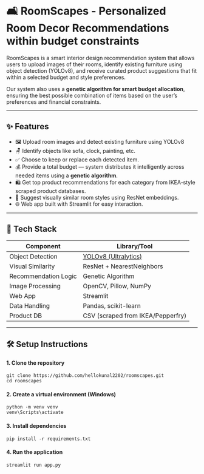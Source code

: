 # 🛋️ RoomScapes - Personalized Room Decor Recommendations within budget constraints

RoomScapes is a smart interior design recommendation system that allows users to upload images of their rooms, identify existing furniture using object detection (YOLOv8), and receive curated product suggestions that fit within a selected budget and style preferences.

Our system also uses a **genetic algorithm for smart budget allocation**, ensuring the best possible combination of items based on the user’s preferences and financial constraints.

---

## ✨ Features

- 🖼 Upload room images and detect existing furniture using YOLOv8
- 🪑 Identify objects like sofa, clock, painting, etc.
- ✅ Choose to keep or replace each detected item.
- 💰 Provide a total budget — system distributes it intelligently across needed items using a **genetic algorithm**.
- 🛍 Get top product recommendations for each category from IKEA-style scraped product databases.
- 🎨 Suggest visually similar room styles using ResNet embeddings.
- 🌐 Web app built with Streamlit for easy interaction.

---

## 🧠 Tech Stack

| Component              | Library/Tool                          |
|------------------------|----------------------------------------|
| Object Detection       | [YOLOv8 (Ultralytics)](https://github.com/ultralytics/ultralytics) |
| Visual Similarity      | ResNet + NearestNeighbors              |
| Recommendation Logic   | Genetic Algorithm                      |
| Image Processing       | OpenCV, Pillow, NumPy                  |
| Web App                | Streamlit                              |
| Data Handling          | Pandas, scikit-learn                   |
| Product DB             | CSV (scraped from IKEA/Pepperfry)      |

---
## 🛠️ Setup Instructions
#### 1. Clone the repository <br>
   ```git clone https://github.com/hellokunal2202/roomscapes.git``` <br>
   ```cd roomscapes```
   
#### 2. Create a virtual environment (Windows) <br>
   ```python -m venv venv```<br>
   ```venv\Scripts\activate```
   
#### 3. Install dependencies <br>
```pip install -r requirements.txt``` <br>

#### 4. Run the application <br>
```streamlit run app.py```

